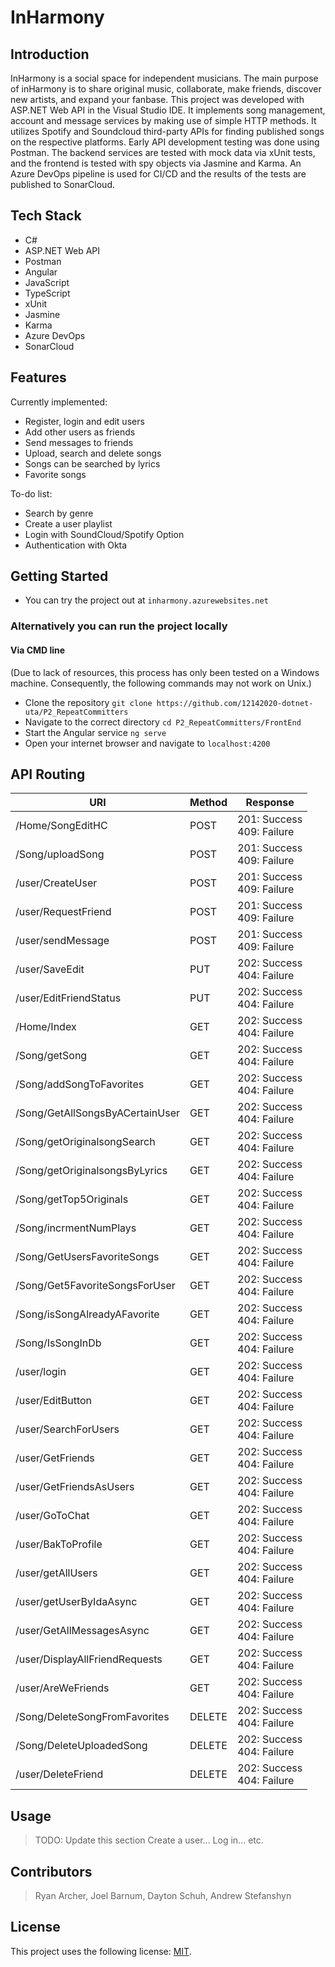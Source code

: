 # InHarmony

## Introduction

  InHarmony is a social space for independent musicians. The main purpose of inHarmony is to share original music, collaborate, make friends, discover new artists, and expand your fanbase. This project was developed with ASP.NET Web API in the Visual Studio IDE. It implements song management, account and message services by making use of simple HTTP methods. It utilizes Spotify and Soundcloud third-party APIs for finding published songs on the respective platforms. Early API development testing was done using Postman. The backend services are tested with mock data via xUnit tests, and the frontend is tested with spy objects via Jasmine and Karma. An Azure DevOps pipeline is used for CI/CD and the results of the tests are published to SonarCloud.

## Tech Stack

  - C#
  - ASP.NET Web API
  - Postman
  - Angular
  - JavaScript
  - TypeScript
  - xUnit
  - Jasmine
  - Karma
  - Azure DevOps
  - SonarCloud
  
## Features

Currently implemented:
  - Register, login and edit users
  - Add other users as friends
  - Send messages to friends
  - Upload, search and delete songs
  - Songs can be searched by lyrics
  - Favorite songs

To-do list:
  - Search by genre
  - Create a user playlist
  - Login with SoundCloud/Spotify Option
  - Authentication with Okta

  
## Getting Started

  - You can try the project out at ```inharmony.azurewebsites.net```
  
### Alternatively you can run the project locally

#### Via CMD line

(Due to lack of resources, this process has only been tested on a Windows machine. Consequently, the following commands may not work on Unix.)
  - Clone the repository
  ```git clone https://github.com/12142020-dotnet-uta/P2_RepeatCommitters```
  - Navigate to the correct directory
  ```cd P2_RepeatCommitters/FrontEnd```
  - Start the Angular service
  ```ng serve```
  - Open your internet browser and navigate to
  ```localhost:4200```

    
## API Routing

|                            URI                             |     Method    |            Response            |
| ---------------------------------------------------------- | ------------- |--------------------------------|
| /Home/SongEditHC                                           |      POST     | 201: Success <br> 409: Failure |
| /Song/uploadSong                                           |      POST     | 201: Success <br> 409: Failure |
| /user/CreateUser                                           |      POST     | 201: Success <br> 409: Failure |
| /user/RequestFriend                                        |      POST     | 201: Success <br> 409: Failure |
| /user/sendMessage                                          |      POST     | 201: Success <br> 409: Failure |
| /user/SaveEdit                                             |      PUT      | 202: Success <br> 404: Failure |
| /user/EditFriendStatus                                     |      PUT      | 202: Success <br> 404: Failure |
| /Home/Index                                                |      GET      | 202: Success <br> 404: Failure |
| /Song/getSong                                              |      GET      | 202: Success <br> 404: Failure |
| /Song/addSongToFavorites                                   |      GET      | 202: Success <br> 404: Failure |
| /Song/GetAllSongsByACertainUser                            |      GET      | 202: Success <br> 404: Failure |
| /Song/getOriginalsongSearch                                |      GET      | 202: Success <br> 404: Failure |
| /Song/getOriginalsongsByLyrics                             |      GET      | 202: Success <br> 404: Failure |
| /Song/getTop5Originals                                     |      GET      | 202: Success <br> 404: Failure |
| /Song/incrmentNumPlays                                     |      GET      | 202: Success <br> 404: Failure |
| /Song/GetUsersFavoriteSongs                                |      GET      | 202: Success <br> 404: Failure |
| /Song/Get5FavoriteSongsForUser                             |      GET      | 202: Success <br> 404: Failure |
| /Song/isSongAlreadyAFavorite                               |      GET      | 202: Success <br> 404: Failure |
| /Song/IsSongInDb                                           |      GET      | 202: Success <br> 404: Failure |
| /user/login                                                |      GET      | 202: Success <br> 404: Failure |
| /user/EditButton                                           |      GET      | 202: Success <br> 404: Failure |
| /user/SearchForUsers                                       |      GET      | 202: Success <br> 404: Failure |
| /user/GetFriends                                           |      GET      | 202: Success <br> 404: Failure |
| /user/GetFriendsAsUsers                                    |      GET      | 202: Success <br> 404: Failure |
| /user/GoToChat                                             |      GET      | 202: Success <br> 404: Failure |
| /user/BakToProfile                                         |      GET      | 202: Success <br> 404: Failure |
| /user/getAllUsers                                          |      GET      | 202: Success <br> 404: Failure |
| /user/getUserByIdaAsync                                    |      GET      | 202: Success <br> 404: Failure |
| /user/GetAllMessagesAsync                                  |      GET      | 202: Success <br> 404: Failure |
| /user/DisplayAllFriendRequests                             |      GET      | 202: Success <br> 404: Failure |
| /user/AreWeFriends                                         |      GET      | 202: Success <br> 404: Failure |
| /Song/DeleteSongFromFavorites                              |     DELETE    | 202: Success <br> 404: Failure |
| /Song/DeleteUploadedSong                                   |     DELETE    | 202: Success <br> 404: Failure |
| /user/DeleteFriend                                         |     DELETE    | 202: Success <br> 404: Failure |

## Usage

> TODO: Update this section
Create a user... Log in... etc.

## Contributors

> Ryan Archer, Joel Barnum, Dayton Schuh, Andrew Stefanshyn

## License

This project uses the following license: [MIT](https://github.com/12142020-dotnet-uta/P2_RepeatCommitters/blob/main/LICENSE).
